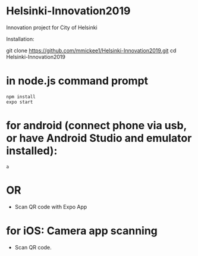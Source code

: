 # Helsinki-Innovation2019
Innovation project for City of Helsinki


Installation: 

git clone https://github.com/mmickee1/Helsinki-Innovation2019.git
cd Helsinki-Innovation2019

# in node.js command prompt
```
npm install
expo start 
```
# for android (connect phone via usb, or have Android Studio and emulator installed):
```
a 
```
# OR 
- Scan QR code with Expo App

# for iOS: Camera app scanning
- Scan QR code.

